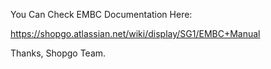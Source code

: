 You Can Check EMBC Documentation Here:

https://shopgo.atlassian.net/wiki/display/SG1/EMBC+Manual

Thanks,
Shopgo Team.